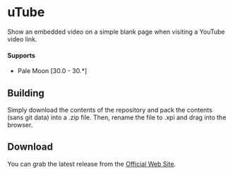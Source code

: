 # uTube
Show an embedded video on a simple blank page when visiting a YouTube video link.

#### Supports
 * Pale Moon [30.0 - 30.*]

## Building
Simply download the contents of the repository and pack the contents (sans git data) into a .zip file. Then, rename the file to .xpi and drag into the browser.

## Download
You can grab the latest release from the [Official Web Site](//realityripple.com/Software/XUL/uTube/).
